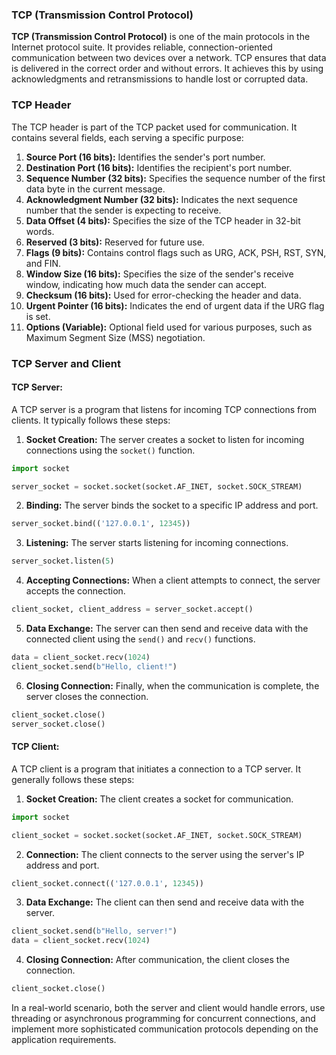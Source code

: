 ### TCP (Transmission Control Protocol)

**TCP (Transmission Control Protocol)** is one of the main protocols in the Internet protocol suite. It provides reliable, connection-oriented communication between two devices over a network. TCP ensures that data is delivered in the correct order and without errors. It achieves this by using acknowledgments and retransmissions to handle lost or corrupted data.

### TCP Header

The TCP header is part of the TCP packet used for communication. It contains several fields, each serving a specific purpose:

1. **Source Port (16 bits):** Identifies the sender's port number.
2. **Destination Port (16 bits):** Identifies the recipient's port number.
3. **Sequence Number (32 bits):** Specifies the sequence number of the first data byte in the current message.
4. **Acknowledgment Number (32 bits):** Indicates the next sequence number that the sender is expecting to receive.
5. **Data Offset (4 bits):** Specifies the size of the TCP header in 32-bit words.
6. **Reserved (3 bits):** Reserved for future use.
7. **Flags (9 bits):** Contains control flags such as URG, ACK, PSH, RST, SYN, and FIN.
8. **Window Size (16 bits):** Specifies the size of the sender's receive window, indicating how much data the sender can accept.
9. **Checksum (16 bits):** Used for error-checking the header and data.
10. **Urgent Pointer (16 bits):** Indicates the end of urgent data if the URG flag is set.
11. **Options (Variable):** Optional field used for various purposes, such as Maximum Segment Size (MSS) negotiation.

### TCP Server and Client

#### TCP Server:
A TCP server is a program that listens for incoming TCP connections from clients. It typically follows these steps:

1. **Socket Creation:** The server creates a socket to listen for incoming connections using the `socket()` function.

```python
import socket

server_socket = socket.socket(socket.AF_INET, socket.SOCK_STREAM)
```

2. **Binding:** The server binds the socket to a specific IP address and port.

```python
server_socket.bind(('127.0.0.1', 12345))
```

3. **Listening:** The server starts listening for incoming connections.

```python
server_socket.listen(5)
```

4. **Accepting Connections:** When a client attempts to connect, the server accepts the connection.

```python
client_socket, client_address = server_socket.accept()
```

5. **Data Exchange:** The server can then send and receive data with the connected client using the `send()` and `recv()` functions.

```python
data = client_socket.recv(1024)
client_socket.send(b"Hello, client!")
```

6. **Closing Connection:** Finally, when the communication is complete, the server closes the connection.

```python
client_socket.close()
server_socket.close()
```

#### TCP Client:
A TCP client is a program that initiates a connection to a TCP server. It generally follows these steps:

1. **Socket Creation:** The client creates a socket for communication.

```python
import socket

client_socket = socket.socket(socket.AF_INET, socket.SOCK_STREAM)
```

2. **Connection:** The client connects to the server using the server's IP address and port.

```python
client_socket.connect(('127.0.0.1', 12345))
```

3. **Data Exchange:** The client can then send and receive data with the server.

```python
client_socket.send(b"Hello, server!")
data = client_socket.recv(1024)
```

4. **Closing Connection:** After communication, the client closes the connection.

```python
client_socket.close()
```

In a real-world scenario, both the server and client would handle errors, use threading or asynchronous programming for concurrent connections, and implement more sophisticated communication protocols depending on the application requirements.
